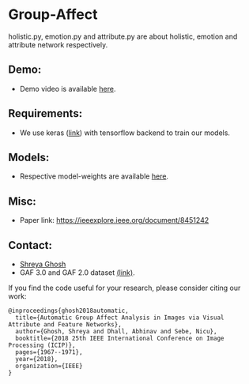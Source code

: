 # Group-Affect
holistic.py, emotion.py and attribute.py are about holistic, emotion and attribute network respectively.

## Demo:
- Demo video is available <a href="https://youtu.be/lkQuCgqhiRw">here</a>.

## Requirements:
- We use keras (<a href="https://github.com/keras-team/keras">link</a>) with tensorflow backend to train our models.

## Models:
- Respective model-weights are available <a href="https://drive.google.com/open?id=1Ni_pbiCBKMv2vqNtYqyi-W_Mxo1_WDYj">here</a>.

## Misc:

- Paper link: https://ieeexplore.ieee.org/document/8451242

## Contact:
- <a href="https://scholar.google.co.in/citations?user=BJ-oHaUAAAAJ&hl=en">Shreya Ghosh</a>
- GAF 3.0 and GAF 2.0 dataset <a href="http://www.iitrpr.ac.in/lasii/resources.html">(link)</a>.  

If you find the code useful for your research, please consider citing our work:
```
@inproceedings{ghosh2018automatic,
  title={Automatic Group Affect Analysis in Images via Visual Attribute and Feature Networks},
  author={Ghosh, Shreya and Dhall, Abhinav and Sebe, Nicu},
  booktitle={2018 25th IEEE International Conference on Image Processing (ICIP)},
  pages={1967--1971},
  year={2018},
  organization={IEEE}
}


